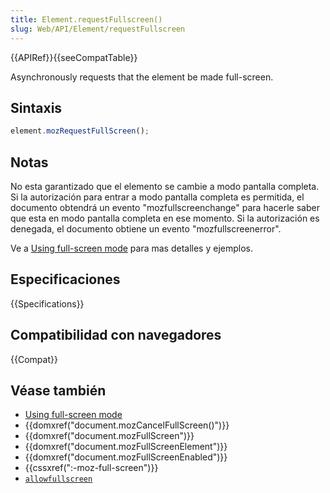 ```yaml
---
title: Element.requestFullscreen()
slug: Web/API/Element/requestFullscreen
---
```


{{APIRef}}{{seeCompatTable}}

Asynchronously requests that the element be made full-screen.

## Sintaxis

```js
element.mozRequestFullScreen();
```

## Notas

No esta garantizado que el elemento se cambie a modo pantalla completa. Si la autorización para entrar a modo pantalla completa es permitida, el documento obtendrá un evento "mozfullscreenchange" para hacerle saber que esta en modo pantalla completa en ese momento. Si la autorización es denegada, el documento obtiene un evento "mozfullscreenerror".

Ve a [Using full-screen mode](/es/docs/Web/Guide/API/DOM/Using_full_screen_mode) para mas detalles y ejemplos.

## Especificaciones

{{Specifications}}

## Compatibilidad con navegadores

{{Compat}}

## Véase también

- [Using full-screen mode](/es/docs/Web/Guide/API/DOM/Using_full_screen_mode)
- {{domxref("document.mozCancelFullScreen()")}}
- {{domxref("document.mozFullScreen")}}
- {{domxref("document.mozFullScreenElement")}}
- {{domxref("document.mozFullScreenEnabled")}}
- {{cssxref(":-moz-full-screen")}}
- [`allowfullscreen`](/es/docs/Web/HTML/Element/iframe#allowfullscreen)
